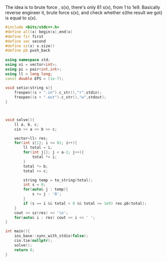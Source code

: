 The idea is to brute force , s(x), there's only 81 s(x), from 1 to 1e9. Basically reverse engineer it, brute force s(x), and check whether s(the result we got) is equal to s(x). 
```cpp
#include <bits/stdc++.h>
#define all(x) begin(x),end(x)
#define fir first
#define sec second
#define sz(x) x.size()
#define pb push_back
 
using namespace std;
using vi = vector<int>;
using pi = pair<int,int>;
using ll = long long;
const double EPS = (1e-7);
 
void setio(string s){
	freopen((s + ".in").c_str(),"r",stdin);
	freopen((s + ".out").c_str(),"w",stdout);
}



void solve(){
    ll a, b, c;
    cin >> a >> b >> c;

    vector<ll> res;
    for(int i{1}; i <= 81; i++){
        ll total = i;
        for(int j{}; j < a-1; j++){
            total *= i;
        }
        total *= b;
        total += c;

        string temp = to_string(total);
        int s = 0;
        for(auto& j : temp){
            s += j - '0';
        }
        if (s == i && total > 0 && total <= 1e9) res.pb(total);
    }
    cout << sz(res) << '\n';
    for(auto& i : res) cout << i << ' ';
}

int main(){
	ios_base::sync_with_stdio(false);
	cin.tie(nullptr);
    solve();
	return 0;
}
```